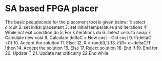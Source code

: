 # SA based FPGA placer

The basic pseudocode for the placement tool is given below:
1: select circuit
2: set initial placement
3: set initial temperature and iterations
4: While not exit condition do
5:    For k iterations do
6:        select cells to swap
7.            Calculate new cost
8.            Calculate deltaC = New cost - Old cost
9.        if(deltaC <0)
10.           Accept the solution
11.       Else:
12.           R = rand(0,1)
13.           if(R< e−deltaC/T )then
14.               Accept the solution
16.           Else
17.               Reject solution
18.       End if
19.   End for
20.   Update T
21.   Update net criticality
22.End while
